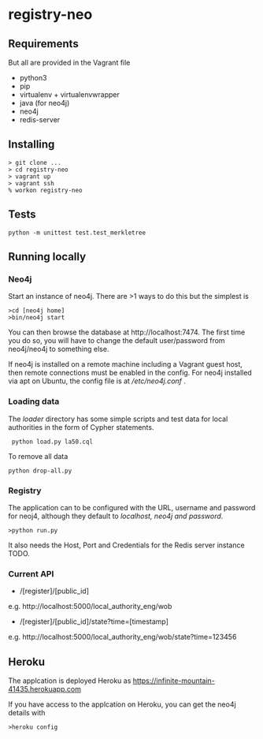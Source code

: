 # registry-neo

## Requirements

But all are provided in the Vagrant file

- python3
- pip
- virtualenv + virtualenvwrapper
- java (for neo4j)
- neo4j
- redis-server


## Installing

    > git clone ...
    > cd registry-neo
    > vagrant up
    > vagrant ssh
    % workon registry-neo


## Tests

    python -m unittest test.test_merkletree

## Running locally

### Neo4j

Start an instance of neo4j. There are >1 ways to do this but the simplest is

    >cd [neo4j home]
    >bin/neo4j start

You can then browse the database at http://localhost:7474. The first time you do so, you will have to change the default user/password from neo4j/neo4j to something else.

If neo4j is installed on a remote machine including a Vagrant guest host, then remote connections must be enabled in the config.
For neo4j installed via apt on Ubuntu, the config file is at */etc/neo4j.conf* .

### Loading data

The *loader* directory has some simple scripts and test data for local authorities in the form of Cypher statements.

     python load.py la50.cql

To remove all data

    python drop-all.py


### Registry

The application can to be configured with the URL, username and password for neoj4, although they default to *localhost, neo4j and password*.

    >python run.py

It also needs the Host, Port and Credentials for the Redis server instance TODO.

### Current API

- /[register]/[public_id]

e.g. http://localhost:5000/local_authority_eng/wob

- /[register]/[public_id]/state?time=[timestamp]

e.g. http://localhost:5000/local_authority_eng/wob/state?time=123456


## Heroku

The applcation is deployed Heroku as https://infinite-mountain-41435.herokuapp.com

If you have access to the applcation on Heroku, you can get the neo4j details with

    >heroku config
